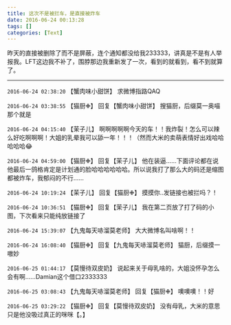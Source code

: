 ```yaml
---
title: 这次不是被拦车，是直接被炸车
date: 2016-06-24 00:13:28
tags: []
categories: [Text]
---
```


<p>昨天的直接被删除了而不是屏蔽，连个通知都没给我233333，讲真是不是有人举报我。LFT这边我不补了，围脖那边我重新发了一次，看到的就看到，看不到就算了。</p>

---

`2016-06-24 02:38:20` 【蟹肉味小甜饼】 求微博指路QAQ

`2016-06-24 03:38:55` 【猫厨✙】 回复【蟹肉味小甜饼】 搜猫厨，后缀莫一奥喵那个就是

`2016-06-24 04:15:40` 【茉子儿】 啊啊啊啊啊今天的车！！我炸裂！怎么可以辣么好吃啊啊啊！大姐的乳晕我可以舔一年！！！（然而大米的卖萌表情好出戏哈哈哈哈哈😂

`2016-06-24 04:59:00` 【猫厨✙】 回复【茉子儿】 他在装逼……下面评论都在说他最后一鸽格肯定是计划通的脸哈哈哈哈哈哈。所以说我打了那么大的码还是缩图都被炸车，我郁闷的不行……

`2016-06-24 10:19:24` 【茉子儿】 回复【猫厨✙】 摸摸你..发链接也被拦吗？！

`2016-06-24 10:36:51` 【猫厨✙】 回复【茉子儿】 我在第二页放了打了码的小图，下次看来只能纯放链接了

`2016-06-24 15:39:07` 【九鬼每天哧溜莫老师】 大大微博名叫啥啊！！

`2016-06-24 16:08:40` 【猫厨✙】 回复【九鬼每天哧溜莫老师】 猫厨，后缀摸一嗷妙

`2016-06-25 01:44:17` 【莫慢待双皮奶】 说起来关于母乳啥的，大姐没怀孕怎么会有啊……Damian这个借口2333333

`2016-06-25 03:08:43` 【九鬼每天哧溜莫老师】 回复【猫厨✙】 噢噢噢！！好

`2016-06-25 03:29:22` 【猫厨✙】 回复【莫慢待双皮奶】 没有母乳，大米的意思只是他没吸过真正的咪咪【。】

